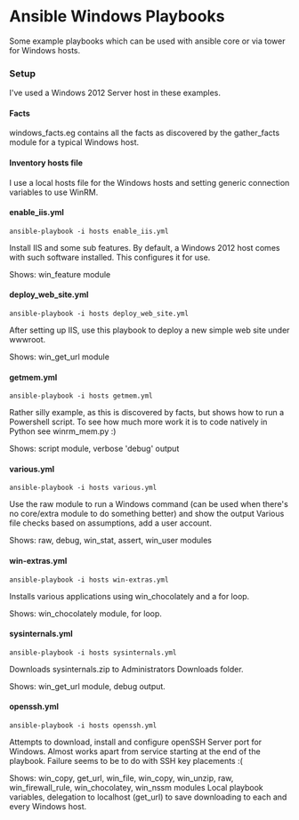 # Ansible Windows Playbooks

Some example playbooks which can be used with ansible core or via tower for Windows hosts.

### Setup

I've used a Windows 2012 Server host in these examples.

#### Facts
windows_facts.eg contains all the facts as discovered by the gather_facts module for a typical Windows host.

#### Inventory hosts file

I use a local hosts file for the Windows hosts and setting generic connection variables to use WinRM.

#### enable_iis.yml
```
ansible-playbook -i hosts enable_iis.yml
```

Install IIS and some sub features. 
By default, a Windows 2012 host comes with such software installed. This configures it for use.

Shows: win_feature module

#### deploy_web_site.yml
```
ansible-playbook -i hosts deploy_web_site.yml
```

After setting up IIS, use this playbook to deploy a new simple web site under wwwroot.

Shows: win_get_url module

#### getmem.yml
```
ansible-playbook -i hosts getmem.yml
```

Rather silly example, as this is discovered by facts, but shows how to run a Powershell script.
To see how much more work it is to code natively in Python see winrm_mem.py :)

Shows: script module, verbose 'debug' output

#### various.yml
```
ansible-playbook -i hosts various.yml
```

Use the raw module to run a Windows command (can be used when there's no core/extra module to do something better) and show the output
Various file checks based on assumptions, add a user account.

Shows: raw, debug, win_stat, assert, win_user modules

#### win-extras.yml
```
ansible-playbook -i hosts win-extras.yml
```

Installs various applications using win_chocolately and a for loop.

Shows: win_chocolately module, for loop.

#### sysinternals.yml
```
ansible-playbook -i hosts sysinternals.yml
```

Downloads sysinternals.zip to Administrators Downloads folder.

Shows: win_get_url module, debug output.

#### openssh.yml
```
ansible-playbook -i hosts openssh.yml
```

Attempts to download, install and configure openSSH Server port for Windows.
Almost works apart from service starting at the end of the playbook. Failure seems to be to do with SSH key placements :(

Shows: win_copy, get_url, win_file, win_copy, win_unzip, raw, win_firewall_rule, win_chocolatey, win_nssm modules
Local playbook variables, delegation to localhost (get_url) to save downloading to each and every Windows host.

